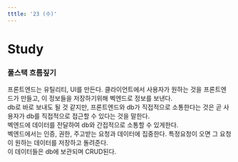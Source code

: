 ```yaml
---
tttle: '23 (수)'
---
```


# Study

### 풀스택 흐름짚기

프론트엔드는 유틸리티, UI를 만든다. 클라이언트에서 사용자가 원하는 것을 프론트엔드가 만들고, 이 정보들을 저장하기위해 벡엔드로 정보를 보낸다.  
db로 바로 보내도 될 것 같지만, 프론트엔드와 db가 직접적으로 소통한다는 것은 곧 사용자가 db를 직접적으로 접근할 수 있다는 것을 말한다.  
벡엔드에 데이터를 전달하여 db와 간접적으로 소통할 수 있게한다.  
벡엔드에서는 인증, 권한, 주고받는 요청과 데이터에 집중한다. 특정요청이 오면 그 요청이 원하는 데이터를 저장하고 돌려준다.  
이 데이터들은 db에 보관되며 CRUD된다.

